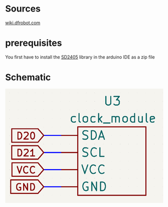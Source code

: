 # Sources

[wiki.dfrobot.com](https://wiki.dfrobot.com/Gravity__I2C_SD2405_RTC_Module_SKU__DFR0469)

# prerequisites

You first have to install the [SD2405](https://github.com/DFRobot/Gravity-I2C-SD2405-RTC-Module/blob/master/GravityRtc.zip) library in the arduino IDE as a zip file

# Schematic

![pinout](images/pinout.png)
